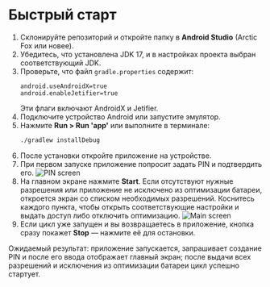 # Быстрый старт

1. Склонируйте репозиторий и откройте папку в **Android Studio** (Arctic Fox или новее).
2. Убедитесь, что установлена JDK 17, и в настройках проекта выбран соответствующий JDK.
3. Проверьте, что файл `gradle.properties` содержит:
   ```
   android.useAndroidX=true
   android.enableJetifier=true
   ```
   Эти флаги включают AndroidX и Jetifier.
4. Подключите устройство Android или запустите эмулятор.
5. Нажмите **Run > Run 'app'** или выполните в терминале:
   ```bash
   ./gradlew installDebug
   ```
6. После установки откройте приложение на устройстве.
7. При первом запуске приложение попросит задать PIN и подтвердить его.
   ![PIN screen](assets/pin-screen.png)
8. На главном экране нажмите **Start**. Если отсутствуют нужные разрешения или приложение не исключено из оптимизации батареи, откроется экран со списком необходимых разрешений. Коснитесь каждого пункта, чтобы открыть соответствующие настройки и выдать доступ либо отключить оптимизацию.
   ![Main screen](assets/home-screen.png)
9. Если цикл уже запущен и вы возвращаетесь в приложение, кнопка сразу покажет **Stop** — нажмите её для остановки.

Ожидаемый результат: приложение запускается, запрашивает создание PIN и после его ввода отображает главный экран; после выдачи всех разрешений и исключения из оптимизации батареи цикл успешно стартует.
